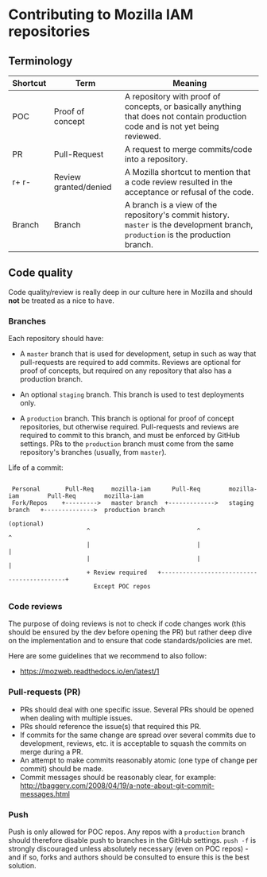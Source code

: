 # Contributing to Mozilla IAM repositories

## Terminology
| Shortcut | Term                  | Meaning                                                                                                                            |
|----------|-----------------------|------------------------------------------------------------------------------------------------------------------------------------|
| POC      | Proof of concept      | A repository with proof of concepts, or basically anything that does not contain production code and is not yet being reviewed.    |
| PR       | Pull-Request          | A request to merge commits/code into a repository.                                                                                 |
| r+ r-    | Review granted/denied | A Mozilla shortcut to mention that a code review resulted in the acceptance or refusal of the code.                                |
| Branch   | Branch                |  A branch is a view of the repository's commit history. `master` is the development branch, `production` is the production branch. |
   
## Code quality
Code quality/review is really deep in our culture here in Mozilla and should **not** be treated as a nice to have.

### Branches
Each repository should have:
* A `master` branch that is used for development, setup in such as way that pull-requests are required to add commits. Reviews are optional for proof of concepts, but required on any repository that also has a production branch.

* An optional `staging` branch. This branch is used to test deployments only.

* A `production` branch. This branch is optional for proof of concept repositories, but otherwise required. Pull-requests and reviews are required to commit to this branch, and must be enforced by GitHub settings. PRs to the `production` branch must come from the same repository's branches (usually, from `master`).

Life of a commit:
```

 Personal       Pull-Req     mozilla-iam      Pull-Req        mozilla-iam        Pull-Req        mozilla-iam
 Fork/Repos    +--------->   master branch  +------------->   staging branch   +-------------->  production branch
                                                               (optional)
                      ^                              ^                                ^
                      |                              |                                |
                      |                              |                                |
                      + Review required   +-------------------------------------------+
                        Except POC repos
```

### Code reviews
The purpose of doing reviews is not to check if code changes work (this should be ensured by the dev before opening the PR) but rather deep dive on the implementation and to ensure that code standards/policies are met.

Here are some guidelines that we recommend to also follow:
* https://mozweb.readthedocs.io/en/latest/1


### Pull-requests (PR)

* PRs should deal with one specific issue. Several PRs should be opened when dealing with multiple issues.
* PRs should reference the issue(s) that required this PR.
* If commits for the same change are spread over several commits due to development, reviews, etc. it is acceptable to squash the commits on merge during a PR.
* An attempt to make commits reasonably atomic (one type of change per commit) should be made.
* Commit messages should be reasonably clear, for example: http://tbaggery.com/2008/04/19/a-note-about-git-commit-messages.html
        
        
### Push

Push is only allowed for POC repos. Any repos with a `production` branch should therefore disable push to branches in the GitHub settings.
`push -f` is strongly discouraged unless absolutely necessary (even on POC repos) - and if so, forks and authors should be consulted to ensure this is the best solution.
